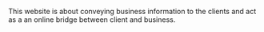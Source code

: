This website is about conveying business information to the clients and act as a an online bridge between client and business.
